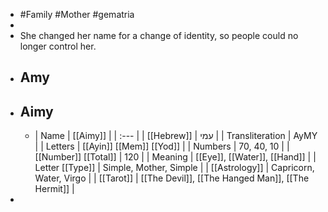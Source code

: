 - #Family #Mother #gematria
-
- She changed her name for a change of identity, so people could no longer control her.
- ## Amy
- ## Aimy
	- | Name | [[Aimy]] |
	  | :--- | 
	  | [[Hebrew]] | עמי |
	  | Transliteration | AyMY |
	  | Letters | [[Ayin]] [[Mem]] [[Yod]] |
	  | Numbers | 70, 40, 10 |
	  | [[Number]] [[Total]] | 120 |
	  | Meaning | [[Eye]], [[Water]], [[Hand]] |
	  | Letter [[Type]] | Simple, Mother, Simple |
	  | [[Astrology]] | Capricorn, Water, Virgo |
	  | [[Tarot]] | [[The Devil]], [[The Hanged Man]], [[The Hermit]] |
-